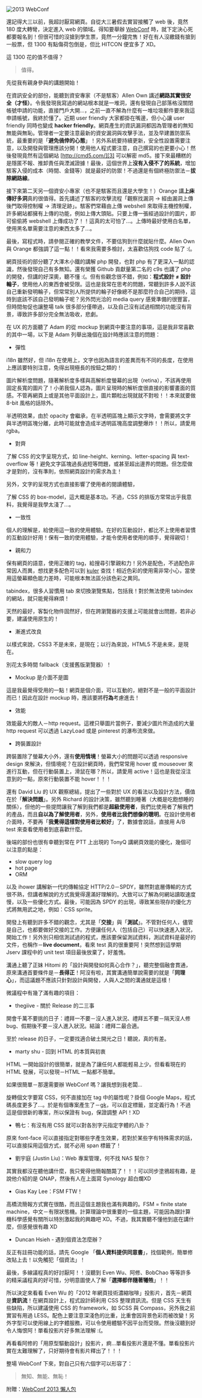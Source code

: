 <!--
[date]: 2013-01-14
[title]: 2013 WebConf
[name]: 2013-webconf
[tag]: web dev | 網頁開發, WebConf
-->

![2013 WebConf][feature photo]

還記得大三以前，我超討厭寫網頁。自從大三暑假去實習接觸了 web 後，竟然 180 度大轉彎，決定進入 web 的領域。得知要舉辦 [WebConf][1] 時，就下定決心死都要報名到！但很可惜的沒搶到學生票，竟然一分鐘完售！好在有人沒繳錢有搶到一般票，但 1300 有點傷荷包倒是，但比 HITCON 便宜多了 XD。

這 1300 花的值不值得？

> 值得。

先從我有親身參與的講題開始！

在資訊安全的部份，能聽到資安專家（不是駭客）Allen Own 講述**網路其實很安全（才怪）**。令我發現我寫過的網站根本就是一堆洞，還有發現自己部落格沒關閉帳號申請的功能，直接門戶大開…，之前一直不解為什麼有一堆垃圾郵件要來我這申請帳號，我終於懂了。近期 user friendly 大家都掛在嘴邊，但小心讓 user friendly 同時也變成 **hacker friendly**。網頁產生的資訊漏洞都因為管理者的無知無能與無恥。管理者一定要注意最新的資安漏洞與攻擊手法，並及早建置防禦系統，最重要的是「**避免僥倖的心態**」！另外系統要持續更新，安全性設置需要注意，以及開發與管理應該分開！使用他人程式要注意，自己撰寫的也更要小心！然後發現竟然有這個網站 [http://cmd5.com/][3] 可以解密 md5。接下來最糟糕的是隱匿不報、推卸責任與湮滅證據！最後，這個世界上**沒有入侵不了的系統**，增加駭客入侵的成本（時間、金錢等）就是最好的防禦！不過還是有個終極防禦法－**拔除網路線**。

接下來第二天另一個資安小專家（也不是駭客而且還是大學生！）Orange 講**上<strike>床</strike>傳好多洞**真的很值得。首先講述了駭客的攻擊流程「觀察找漏洞 → 經由漏洞上傳後門取得控制權 → 清理足跡」。駭客們常藉由上傳 webshell 來取得主機控制權，許多網站都擁有上傳的功能，例如上傳大頭貼。只要上傳一張經過設計的圖片，即可偷偷將 webshell 上傳成功了！！這真的太可怕了…。上傳時最好使用白名單，使用黑名單需要注意的東西太多了…。

最後，寫程式時，請參閱正確的教學文件，不要估狗到什麼就貼什麼。Allen Own 與 Orange 都強調了這一點！！看來我需要多檢討，太喜歡估狗找 code 貼了 :(。

網頁技術的部分聽了大澤木小鐵的講解 php 開發，也對 php 有了更深入一點的認識，然後發現自己有多無知。還有榮獲 Github 貢獻量第二名的 c9s 也講了 php 的開發，但講的好深奧，聽不懂 :(。但有些觀念很不錯，例如：**程式設計 ≠ 設計輪子**，使用他人的東西會被受限。這也是我常在思考的問題，常聽到許多人說不該自己重新發明輪子，但常常別人所提供的輪子好像總不是那麼符合自己的期待，這時到底該不該自己發明輪子呢？另外閃光洽的 media query 感覺準備的很豐富，但時間匆促也讓整場 talk 很多部分僅帶過，以及自己沒有試過相關的功能沒有背景，導致許多部分完全無法吸收，悲劇。

在 UX 的方面聽了 Adam 的從 mockup 到網頁中要注意的事項，這是我非常喜歡的其中一場，以下是 Adam 列舉出幾個在設計時應該注意的問題：

- 彈性
 
i18n 雖然好，但 i18n 在使用上，文字也因為語言的差異而有不同的長度，在使用上應該要特別注意，免得出現極長的按鈕之類的！

圖片解析度問題，隨著解析度多樣與高解析度螢幕的出現（retina），不該再使用固定長寬的圖片了！小弟我個人認為，圖片呈現時的解析度很直接的影響畫面的質感。不管再網頁上或是其他平面設計上，圖片顆粒出現就就不對啦！！本來就要做 8-bit 風格的話除外。

半透明效果，由於 opacity 會繼承，在半透明區塊上顯示文字時，會需要將文字與半透明區塊分離，此時可能就會造成半透明區塊高度調整爆炸！！所以，請愛用 rgba。

- 對齊

了解 CSS 的文字呈現方式，如 line-height、kerning、letter-spacing 與 text-overflow 等！避免文字區塊過長過短等問題，或甚至超出邊界的問題。但怎麼做才是對的，沒有準則，依照網頁設計的需求為主！

另外，文字的呈現方式也直接影響了使用者的閱讀體驗，
 
了解 CSS 的 box-model，這大概是基本功。不過，CSS 的排版方常常出乎我意料，我覺得是我學太淺了…。

- 一致性

個人的理解是，給使用這一致的使用體驗。在好的互動設計，都比不上使用者習慣的互動設計好用！保有一致的使用體驗，才能令使用者使用的順手，覺得親切！

- 親和力

保有網頁的語意，使用正確的 tag，給搜尋引擎親和力！另外是配色，不過配色非常因人而異，想找更多配色可以到 [kuler][2] 查找！相近色彩的使用需非常小心，當使用這螢幕顯色能力差時，可能根本無法區分該色彩之異同。

tabindex，很多人習慣用 tab 來切換瀏覽焦點，包括我！對於無法使用 tabindex 的網站，就只能覺得麻煩！

天然的最好，客製化物件固然好，但在跨瀏覽器的支援上可能就會出問題，若非必要，建議使用原生的！

- 漸進式改良

以樣式來說，CSS3 不是未來，是現在；以行為來說，HTML5 不是未來，是現在。

別花太多時間 fallback（支援舊版瀏覽器）！

- Mockup 是介面不是圖

這是我最覺得受用的一點！網頁是個介面，可以互動的，絕對不是一般的平面設計而已！因此在設計 mockup 時，應該要將**行為**考慮進去！

- 效能

效能最大的敵人－http request。這裡只舉圖片當例子，要減少圖片所造成的大量 http request 可以透過 LazyLoad 或是 pinterest 的瀑布流來做。

- 跨裝置設計

跨裝置除了螢幕大小外，還有**使用情境**！螢幕大小的問題可以透過 responsive design 來解決，但情境呢？在設計網頁時，我們常常用 hover 或 mouseover 來進行互動，但在行動裝置上，滑鼠在哪？所以，請愛用 active！這也是我從沒注意到的一點，原來行動裝置不能 hover！！！

還有 David Liu 的 UX 觀察總結，提出了一些對於 UX 的看法以及設計方法，價值在於「**解決問題**」。另外 Richard 的設計決策，雖然聽到睡著（大概是吃飽想睡的關係），但他的一些提問讓我了解到我們都是**超級使用者**，我們比使用者了解我們的產品，而且**自以為了解使用者**，另外，**使用者比我們想像的聰明**。在設計使用者介面時，不要再「**我覺得這樣對使用者比較好**」了，數據會說話，直接用 A/B test 來查看使用者到底喜歡什麼。

後端的部份也很有幸聽到常在 PTT 上出現的 TonyQ 講網頁效能的優化，幾個可以注意的點是：

- slow query log
- hot page
- ORM

以及 ihower 講解新一代的傳輸協定 HTTP/2.0－SPDY，雖然對底層傳輸的方式很不熟，但講者解說的方式我覺得還滿好理解的。大致可以了解為何網站讀取速度慢，以及一些優化方式。最後，可能因為 SPDY 的出現，導致某些現存的優化方式將無用武之地，例如：CSS sprite。

開發上有聽到許多不錯的觀念，尤其是「**交接**」與「**測試**」。不管對任何人，儘管是自己，也都要做好交接的工作。方便讓任何人（包括自己）可以快速進入狀況，開始工作！另外別只相信測試過的程式，應該要保留測試資料，測試資料是最好的文件，也稱作－**live document**，看來 test 真的很重要阿！突然想到這學期 Jserv 課程中的 unit test 項目最後放棄了，好羞愧。

溝通上聽了正妹 Hitomi 的「設計與開發如何真心合作？」，聽完整個融會貫通，原來溝通首要條件是－**長得正**！阿沒有啦，其實溝通簡單說需要的就是「**同理心**」，而這議題不應該只針對設計與開發，人與人之間的溝通就是這樣！

微議程中有幾了滿有趣的項目：

- thegiive - 關於 Release 的二三事

開會千萬不要挑的日子：禮拜一不要－沒人進入狀況、禮拜五不要－隔天沒人修 bug、假期後不要－沒人進入狀況。結論：禮拜二最合適。

至於 release 的日子，一定要找適合破土開光之日！聽說，真的有差。

- marty shu - 回到 HTML 的本質與初衷

HTML 一開始設計的很簡單，就是為了讓任何人都能輕易上少。但看看現在的 HTML 發展，可以發現－HTML 一點都不簡單。

如果很簡單－那還需要辦 WebConf 嗎？讓我想到我老闆…

旋轉個文字要寫 CSS，何不直接加在 tag 中的屬性呢？掛個 Google Maps，程式碼長度更多了…。於是有個專案產生了－[gk][4]，可以自定標籤，並定義行為！不過這是個很新的專案，所以保證有 bug，保證調整 API！XD

- 鴨七：有沒有用 CSS 就可以對各別字元指定字體的八卦？

原來 font-face 可以直接指定對哪些字產生效果，若對於某些字有特殊需求的話，可以直接採用這個方式，就不必用 span 標籤了！

- 劉宇庭 (Justin Liu)：Web 專案管理，何不找 NAS 幫你？

其實我都沒在聽他講什麼，我只覺得他簡報酷斃了！！！可以同步塗鴉超有趣，是說他介紹的是 QNAP，然後有人在上面寫 Synology 超白爛XD

- Gias Kay Lee：FSM FTW！

高橋流簡報方式實在很酷，而且這個主題我也滿有興趣的。FSM = finite state machine，中文－有限狀態機。計算理論中很重要的一個主題，可能因為跟計算機科學感覺有關所以特別激起我的興趣吧 XD。不過，我其實聽不懂他到底在講什麼，但感覺很有趣 XD

- Duncan Hsieh - 遇到個資法怎麼辦？

反正有註冊功能的話，請先 Google 「**個人資料提供同意書**」，找個範例，簡單修改貼上去！以免觸犯「個資法」！


最後，多線議程真的好討厭阿！！沒聽到 Even Wu、阿修、BobChao 等等許多的精采議程真的好可惜，分明意圖使人了解「**選擇都伴隨著犧牲**」！！

所以決定來看看 Even Wu 的「2012 年網頁技術濃縮咖啡」投影片，首先－網頁是**資訊流**！在網頁設計上，程式設計師利用 CSS 整理資訊流。但是 CSS 天生有些缺陷，所以建議使用 CSS 的 framework，如 SCSS 與 Compass，另外我之前實習有用過 LESS。配色上要注意深淺色的比重，比重會因背景色彩而被改變！另外字型可以使用線上的字體服務，可以令使用體驗不因平台而受限。然後沒聽到好令人悔恨阿！單看投影片好多無法理解 :(。

再看看阿修的「用原型驅動設計」投影片，痾…單看投影片還是不懂。單看投影片實在太難理解了，只好期待會有影片釋出了！！！

整場 WebConf 下來，對自己只有六個字可以形容了：

> 無知、無能、無恥！


附贈：[WebConf 2013 懶人包][5]

[1]: http://www.webconf.tw/
[2]: https://kuler.adobe.com/
[3]: http://cmd5.com/
[4]: http://mobile.ezoui.com/mobile/bootstrap/index.html
[5]: https://docs.google.com/document/d/1tr-1iTXxct2ErBgytoaG6lROEpY57stBo8lyP4kGva0/edit
[feature photo]: http://i.minus.com/j8Kn9FpesKP0k.png